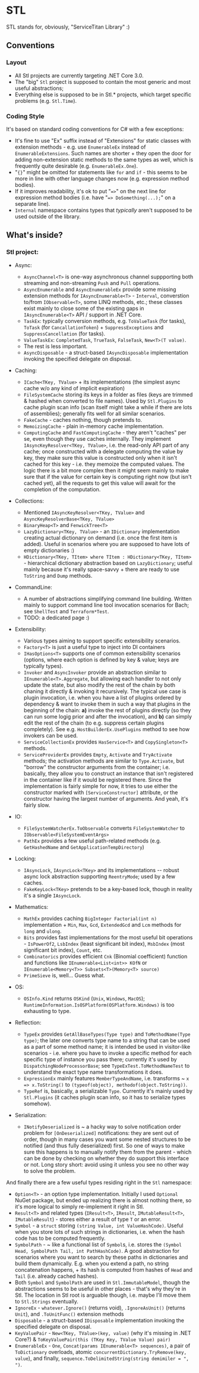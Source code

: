 # STL
STL stands for, obviously, "ServiceTitan Library" :)

## Conventions

### Layout
* All Stl projects are currently targeting .NET Core 3.0.
* The "big" `Stl` project is supposed to contain the most generic and most useful abstractions;
* Everything else is supposed to be in Stl.* projects, which target specific problems (e.g. `Stl.Time`).

### Coding Style
It's based on standard coding conventions for C# with a few exceptions:
* It's fine to use "Ex" suffix instead of "Extensions" for static classes with extension methods - e.g. use `EnumerableEx` instead of `EnumerableExtensions`. Such names are shorter + they open the door for adding non-extension static methods to the same types as well, which is frequently quite desirable (e.g. `EnumerableEx.One`).
* "`{}`" might be omitted for statements like `for` and `if` - this seems to be more in line with other language changes now (e.g. expression method bodies).
* If it improves readability, it's ok to put "`=>`" on the next line for expression method bodies (i.e. have "`=> DoSomething(...);`" on a separate line).
* `Internal` namespace contains types that _typically_ aren't supposed to be used outside of the library.

## What's inside?

### Stl project:

* Async:
  * `AsyncChannel<T>` is one-way asynchronous channel suppporting both streaming and non-streaming `Push` and `Pull` operations.
  * `AsyncEnumerable` and `AsyncEnumerableEx` provide some missing extension methods for `IAsyncEnumerable<T>` - `Interval`, converstion to/from `IObservable<T>`, some LINQ methods, etc.; these classes exist mainly to close some of the existing gaps in `IAsyncEnumerable<T>` API / support in .NET Core.
  * `TaskEx`: typically conversion methods, e.g. `ToValueTask` (for tasks), `ToTask` (for `CancallationToken`) + `SuppressExceptions` and `SuppressCancellation` (for tasks).
  * `ValueTaskEx`: `CompletedTask`, `TrueTask`, `FalseTask`, `New<T>(T value)`.
  * The rest is less important.
  * `AsyncDisposable` - a struct-based `IAsyncDisposable` implementation invoking the specified delegate on disposal.

* Caching:
  * `ICache<TKey, TValue>` + its implementations (the simplest async cache w/o any kind of implicit expiration)
  * `FileSystemCache` storing its keys in a folder as files (keys are trimmed & hashed when converted to file names). Used by `Stl.Plugins` to cache plugin scan info (scan itself might take a while if there are lots of assemblies); generally fits well for all similar scenarios.
  * `FakeCache` - caches nothing, though pretends to.
  * `MemoizingCache` - plain in-memory cache implementation.
  * `ComputingCache` and `FastComputingCache` - they aren't "caches" per se, even though they use caches internally. They implement `IAsyncKeyResolver<TKey, TValue>`, i.e. the read-only API part of any cache; once constructed with a delegate computing the value by key, they make sure this value is constructed only when it isn't cached for this key - i.e. they memoize the computed values. The logic there is a bit more complex then it might seem mainly to make sure that if the value for certain key is computing right now (but isn't cached yet), all the requests to get this value will await for the completion of the computation.

* Collections:
  * Mentioned `IAsyncKeyResolver<TKey, TValue>` and `AsyncKeyResolverBase<TKey, TValue>`
  * `BinaryHeap<T>` and `FenwickTree<T>`
  * `LazyDictionary<TKey, TValue>` - an `IDictionary` implementation creating actual dictionary on demand (i.e. once the first item is added). Useful in scenarios where you are supposed to have lots of empty dictionaries :)
  * `HDictionary<TKey, TItem> where TItem : HDictionary<TKey, TItem>` - hierarchical dictionary abstraction based on `LazyDictionary`; useful mainly because it's really space-savvy + there are ready to use `ToString` and `Dump` methods.

* CommandLine:
  * A number of abstractions simplifying command line building. Written mainly to support command line tool invocation scenarios for Bach; see `ShellTest` and `Terraform*Test`.
  * TODO: a dedicated page :)

* Extensibility:
  * Various types aiming to support specific extensibility scenarios.
  * `Factory<T>` is just a useful type to inject into DI containers
  * `IHasOptions<T>` supports one of common extensibility scenarios (options, where each option is defined by key & value; keys are typically types).
  * `Invoker` and `AsyncInvoker` provide an abstraction similar to `IEnumerable<T>.Aggregate`, but allowing each handler to not only update the state, but also modify the rest of the chain by both chaning it directly & invoking it recursively. The typical use case is plugin invocation, i.e. when you have a list of plugins ordered by dependency & want to invoke them in such a way that plugins in the beginning of the chain: 
  **a)** invoke the rest of plugins directly (so they can run some logig prior and after the invocation), and 
  **b)** can simply edit the rest of the chain (to e.g. suppress certain plugins completely).
  See e.g. `HostBuilderEx.UsePlugins` method to see how invokers can be used.
  * `ServiceCollectionEx` provides `HasService<T>` and `CopySingleton<T>` methods.
  * `ServiceProviderEx` provides `Empty`, `Activate` and `TryActivate` methods; the activation methods are similar to `Type.Activate`, but "borrow" the constructor arguments from the container; i.e. basically, they allow you to construct an instance that isn't registered in the container like if it would be registered there. Since the implementation is fairly simple for now, it tries to use either the constructor marked with `[ServiceConstructor]` attribute, or the constructor having the largest number of arguments. And yeah, it's fairly slow.

* IO:
  * `FileSystemWatcherEx.ToObservable` converts `FileSystemWatcher` to `IObservable<FileSystemEventArgs>`
  * `PathEx` provides a few useful path-related methods (e.g. `GetHashedName` and `GetApplicationTempDirectory`)

* Locking:
  * `IAsyncLock`, `IAsyncLock<TKey>` and its implementations -- robust async lock abstraction supporting `ReentryMode`; used by a few caches.
  * `FakeKeyLock<TKey>` pretends to be a key-based lock, though in reality it's a single `IAsyncLock`.

* Mathematics:
  * `MathEx` provides caching `BigInteger Factorial(int n)` implementation + `Min`, `Max`, `Gcd`, `ExtendedGcd` and `Lcm` methods for `long` and `ulong`.
  * `Bits` provides fast implementations for the most useful bit operations - `IsPowerOf2`, `LsbIndex` (least significant bit index), `MsbIndex` (most significant bit index), `Count`, etc.
  * `Combinatorics` provides efficient `Cnk` (Binomial coefficient) function and functions like `IEnumerable<List<int>> KOfN` or `IEnumerable<Memory<T>> Subsets<T>(Memory<T> source)`
  * `PrimeSieve` is, well... Guess what.

* OS:
  * `OSInfo.Kind` returns `OSKind` (`Unix`, `Windows`, `MacOS`); `RuntimeInformation.IsOSPlatform(OSPlatform.Windows)` is too exhausting to type.

* Reflection:
  * `TypeEx` provides `GetAllBaseTypes(Type type)` and `ToMethodName(Type type)`; the later one converts type name to a string that can be used as a part of some method name; it is intended be used in visitor-like scenarios - i.e. where you have to invoke a specific method for each specific type of instance you pass there; currently it's used by `DispatchingNodeProcessorBase`; see `TypeExTest.ToMethodNameTest` to understand the exact type name transformations it does.
  * `ExpressionEx` mainly features `MemberTypeAndName`, i.e. transforms ~ `x => x.ToString()` to `(typeof(object), methodof(object.ToString))`.
  * `TypeRef` is, basically, a serializable `Type`. Currently it's mainly used by `Stl.Plugins` (it caches plugin scan info, so it has to serialize types somehow).

* Serialization:
  * `INotifyDeserialized` is ~ a hacky way to solve notification order problem for `[OnDeserialized]` notifications: they are sent out of order, though in many cases you want some nested structures to be notified (and thus fully deserialized) first. So one of ways to make sure this happens is to manually notify them from the parent - which can be done by checking on whether they do support this interface or not. Long story short: avoid using it unless you see no other way to solve the problem.

And finally there are a few useful types residing right in the `Stl` namespace:
* `Option<T>` - an option type implementation. Initially I used `Optional` NuGet package, but ended up realizing there is almost nothing there, so it's more logical to simply re-implement it right in Stl.
* `Result<T>` and related types (`IResult<T>`, `IResult`, `IMutableResult<T>`, `IMutableResult`) - stores either a result of type `T` or an error.
* `Symbol` - a `struct` storing `(string Value, int ValueHashCode)`. Useful when you store lots of such strings in dictionaries, i.e. when the hash code has to be computed frequently.
* `SymbolPath` - ~ like a functional list of `Symbol`s, i.e. stores the `(Symbol Head, SymbolPath Tail, int PathHashCode)`. A good abstraction for scenarios where you want to search by these paths in dictionaries and build them dynamically. E.g. when you extend a path, no string concatenation happens, + its hash is computed from hashes of `Head` and `Tail` (i.e. already cached hashes).
* Both `Symbol` and `SymbolPath` are used in `Stl.ImmutableModel`, though the abstractions seems to be useful in other places - that's why they're in Stl. The location in Stl root is arguable though, i.e. maybe I'll move them to `Stl.Strings` eventually.
* `IgnoreEx` - `whatever.Ignore()` (returns void), `.IgnoreAsUnit()` (returns `Unit`), and `.ToUnitFunc()` extension methods
* `Disposable` - a struct-based `IDisposable` implementation invoking the specified delegate on disposal.
* `KeyValuePair` - `New<TKey, TValue>(key, value)` (why it's missing in .NET Core?) & `ToKeyValuePair(this (TKey Key, TValue Value) pair)`
* `EnumerableEx` - `One`, `Concat(params IEnumerable<T> sequences)`, a pair of `ToDictionary` overloads, atomic `concurrentDictionary.TryRemove(key, value`), and finally, `sequence.ToDelimitedString(string demimiler = ", ")`.

